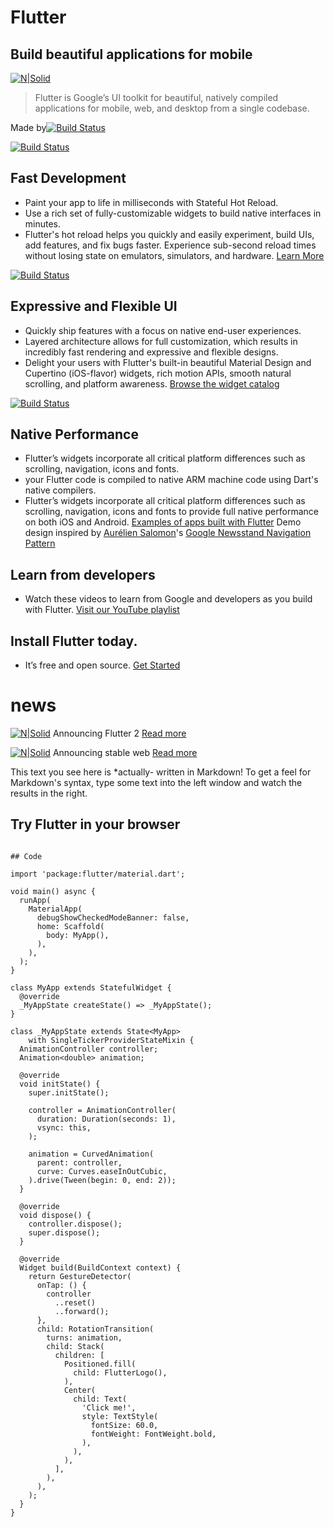 # Flutter
## Build beautiful applications for mobile



[![N|Solid](https://flutter.dev/assets/flutter-lockup-1caf6476beed76adec3c477586da54de6b552b2f42108ec5bc68dc63bae2df75.png)](https://flutter.dev/)

> Flutter is Google’s UI toolkit for
> beautiful, natively compiled applications for mobile,
> web, and desktop from a single codebase.

Made by[![Build Status](https://flutter.dev/assets/homepage/logo-google-fb903d829602dd356c500efc9dddf50b58f227ff1d88373c6caa64f997b663d3.svg)]()




[![Build Status](https://flutter.dev/assets/homepage/icon-development-02b120c5632de8bcfebaa9af8d93938c403217b5be8d40d596af576c4ed85aa6.svg)]()
##  Fast Development

- Paint your app to life in milliseconds with Stateful Hot Reload.
- Use a rich set of fully-customizable widgets to build native interfaces in minutes.
- Flutter's hot reload helps you quickly and easily experiment, build UIs, add features, and fix bugs faster. Experience sub-second reload times without losing state on emulators, simulators, and hardware.
[Learn More](https://flutter.dev/docs/development/tools/hot-reload)

[![Build Status](https://flutter.dev/assets/homepage/icon-ui-5917d09ef0d8f9538615b4281870960b865bba4c8b6926b5adaef91433af0b07.svg)]()
##  Expressive and Flexible UI

- Quickly ship features with a focus on native end-user experiences. 
- Layered architecture allows for full customization, which results in incredibly fast rendering and expressive and flexible designs.
- Delight your users with Flutter's built-in beautiful Material Design and Cupertino (iOS-flavor) widgets, rich motion APIs, smooth natural scrolling, and platform awareness.
[Browse the widget catalog](https://flutter.dev/docs/development/ui/widgets)

[![Build Status](https://flutter.dev/assets/homepage/icon-performance-680fb3687109ba7ea0c22627da3a9fa761944ae7b521468003b932aa9133ca5b.svg)]()
##  Native Performance

- Flutter’s widgets incorporate all critical platform differences such as scrolling, navigation, icons and fonts.
- your Flutter code is compiled to native ARM machine code using Dart's native compilers.
- Flutter’s widgets incorporate all critical platform differences such as scrolling, navigation, icons and fonts to provide full native performance on both iOS and Android.
[Examples of apps built with Flutter](https://flutter.dev/showcase)
Demo design inspired by [Aurélien Salomon](https://dribbble.com/aureliensalomon)'s [Google Newsstand Navigation Pattern](https://dribbble.com/shots/2940231-Google-Newsstand-Navigation-Pattern)
##  Learn from developers
- Watch these videos to learn from Google and developers as you build with Flutter.
[Visit our YouTube playlist](https://www.youtube.com/flutterdev)

##  Install Flutter today.
- It’s free and open source.
[Get Started](https://flutter.dev/docs/get-started/install)

# news
[![N|Solid](https://flutter.dev/assets/homepage/news-1-91bbb7b1f5fd7f145f357fe153b11b757f48f773823bb12efa3b2272ef7b2f67.png)]()
Announcing Flutter 2
[Read more](https://developers.googleblog.com/2021/03/announcing-flutter-2.html)

[![N|Solid](https://flutter.dev/assets/homepage/news-2-1cd501064a5a907ab1b66a67ab96b181040a4a19bea60395d614244fe06f72b0.png)]()
Announcing stable web
[Read more](https://medium.com/flutter/flutter-web-support-hits-the-stable-milestone-d6b84e83b425)




This text you see here is *actually- written in Markdown! To get a feel
for Markdown's syntax, type some text into the left window and
watch the results in the right.

## Try Flutter in your browser
```

## Code

import 'package:flutter/material.dart';

void main() async {
  runApp(
    MaterialApp(
      debugShowCheckedModeBanner: false,
      home: Scaffold(
        body: MyApp(),
      ),
    ),
  );
}

class MyApp extends StatefulWidget {
  @override
  _MyAppState createState() => _MyAppState();
}

class _MyAppState extends State<MyApp>
    with SingleTickerProviderStateMixin {
  AnimationController controller;
  Animation<double> animation;

  @override
  void initState() {
    super.initState();

    controller = AnimationController(
      duration: Duration(seconds: 1),
      vsync: this,
    );

    animation = CurvedAnimation(
      parent: controller,
      curve: Curves.easeInOutCubic,
    ).drive(Tween(begin: 0, end: 2));
  }

  @override
  void dispose() {
    controller.dispose();
    super.dispose();
  }

  @override
  Widget build(BuildContext context) {
    return GestureDetector(
      onTap: () {
        controller
          ..reset()
          ..forward();
      },
      child: RotationTransition(
        turns: animation,
        child: Stack(
          children: [
            Positioned.fill(
              child: FlutterLogo(),
            ),
            Center(
              child: Text(
                'Click me!',
                style: TextStyle(
                  fontSize: 60.0,
                  fontWeight: FontWeight.bold,
                ),
              ),
            ),
          ],
        ),
      ),
    );
  }
}
















  

